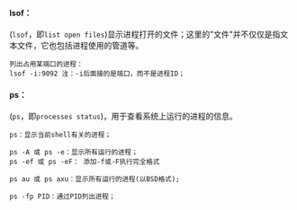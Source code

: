 #### lsof：

(`lsof`，即`list open files`)显示进程打开的文件；这里的"文件"并不仅仅是指文本文件，它也包括进程使用的管道等。

```
列出占用某端口的进程：
lsof -i:9092 注：-i后面接的是端口，而不是进程ID；
```



#### ps：

(`ps`，即`processes status`)，用于查看系统上运行的进程的信息。

```
ps：显示当前shell有关的进程；

ps -A 或 ps -e：显示所有运行的进程；
ps -ef 或 ps -eF： 添加-f或-F执行完全格式

ps au 或 ps axu：显示所有运行的进程(以BSD格式);

ps -fp PID：通过PID列出进程；
```

